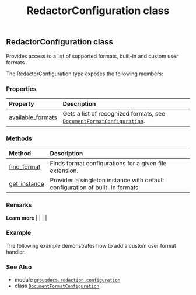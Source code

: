 ﻿---
title: RedactorConfiguration class
second_title: GroupDocs.Redaction for Python via .NET API References
description: 
type: docs
url: /python-net/groupdocs.redaction.configuration/redactorconfiguration/
is_root: false
weight: 20
---

## RedactorConfiguration class

Provides access to a list of supported formats, built-in and custom user formats.



The RedactorConfiguration type exposes the following members:

### Properties
| Property | Description |
| :- | :- |
| [available_formats](/redaction/python-net/groupdocs.redaction.configuration/redactorconfiguration/available_formats) | Gets a list of recognized formats, see [`DocumentFormatConfiguration`](/redaction/python-net/groupdocs.redaction.configuration/documentformatconfiguration). |


### Methods
| Method | Description |
| :- | :- |
| [find_format](/redaction/python-net/groupdocs.redaction.configuration/redactorconfiguration/find_format/#str) | Finds format configurations for a given file extension. |
| [get_instance](/redaction/python-net/groupdocs.redaction.configuration/redactorconfiguration/get_instance/#) | Provides a singleton instance with default configuration of built-in formats. |



### Remarks 


**Learn more** |
|
 |
 |

### Example 


The following example demonstrates how to add a custom user format handler.

### See Also
* module [`groupdocs.redaction.configuration`](..)
* class [`DocumentFormatConfiguration`](/redaction/python-net/groupdocs.redaction.configuration/documentformatconfiguration)
